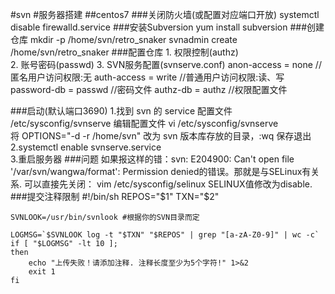#svn
#服务器搭建
##centos7
###关闭防火墙(或配置对应端口开放)
	systemctl disable firewalld.service
###安装Subversion
	yum install subversion
###创建仓库
	mkdir -p /home/svn/retro_snaker
	svnadmin create /home/svn/retro_snaker
###配置仓库
	1. 权限控制(authz)	
	2. 账号密码(passwd)
	3. SVN服务配置(svnserve.conf)
		anon-access = none //匿名用户访问权限:无
		auth-access = write //普通用户访问权限:读、写
		password-db = passwd //密码文件
		authz-db = authz //权限配置文件

###启动(默认端口3690)
	1.找到 svn 的 service 配置文件 /etc/sysconfig/svnserve 编辑配置文件 
	vi /etc/sysconfig/svnserve  
	将 OPTIONS="-d -r /home/svn" 改为 svn 版本库存放的目录，:wq 保存退出
	2.systemctl enable svnserve.service  
	3.重启服务器
###问题
	如果报这样的错：svn: E204900: Can't open file '/var/svn/wangwa/format': Permission denied的错误。那就是与SELinux有关系. 可以直接先关闭：
	vim /etc/sysconfig/selinux
	SELINUX值修改为disable.
###提交注释限制
	#!/bin/sh
	REPOS="$1"
	TXN="$2"
	 
	SVNLOOK=/usr/bin/svnlook #根据你的SVN目录而定
	 
	LOGMSG=`$SVNLOOK log -t "$TXN" "$REPOS" | grep "[a-zA-Z0-9]" | wc -c`
	if [ "$LOGMSG" -lt 10 ];
	then
	    echo "上传失败！请添加注释. 注释长度至少为5个字符!" 1>&2
	    exit 1
	fi